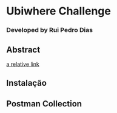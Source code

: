 
# Ubiwhere Challenge
### Developed by Rui Pedro Dias


## Abstract
[a relative link](docs/ABSTRACT.md)

## Instalação

## Postman Collection


